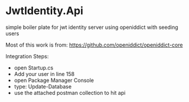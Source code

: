 # JwtIdentity.Api
simple boiler plate for jwt identity server using openiddict with seeding users

Most of this work is from:
https://github.com/openiddict/openiddict-core


Integration Steps:
- open Startup.cs
- Add your user in line 158
- open Package Manager Console
- type: Update-Database
- use the attached postman collection to hit api
